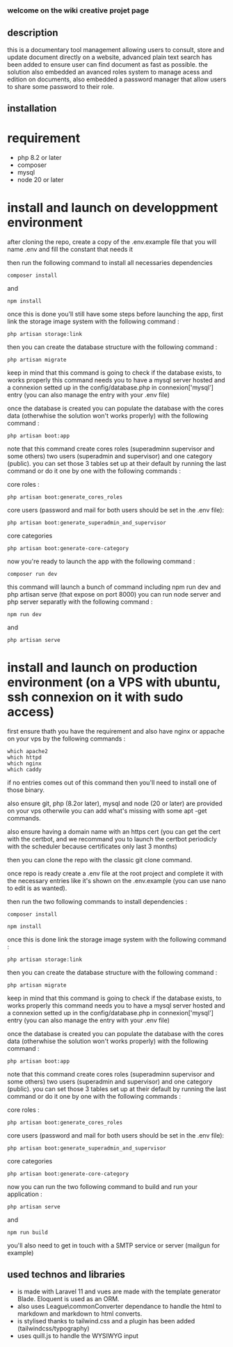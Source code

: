 ### welcome on the wiki creative projet page

## description

this is a documentary tool management allowing users to consult, store and update document directly on a website, advanced plain text search has been added to ensure user can find document as fast as possible. the solution also embedded an avanced roles system to manage acess and edition on documents, also embedded a password manager that allow users to share some password to their role. 

## installation 

# requirement

 - php 8.2 or later
 - composer
 - mysql
 - node 20 or later

# install and launch on developpment environment

after cloning the repo, create a copy of the .env.example file that you will name .env and fill the constant that needs it

then run the following command to install all necessaries dependencies

```terminal
composer install
```

and 

```terminal
npm install
```
once this is done you'll still have some steps before launching the app, first link the storage image system with the following command : 

```terminal
php artisan storage:link
```

then you can create the database structure with the following command : 

```terminal
php artisan migrate
```
keep in mind that this command is going to check if the database exists, to works properly this command needs you to have a mysql server hosted and a connexion setted up in the config/database.php in connexion['mysql'] entry (you can also manage the entry with your .env file) 

once the database is created you can populate the database with the cores data (otherwhise the solution won't works properly) with the following command : 

```terminal
php artisan boot:app
```

note that this command create cores roles (superadminn supervisor and some others) two users (superadmin and supervisor) and one category (public). you can set those 3 tables set up at their default by running the last command or do it one by one with the following commands : 

core roles : 
```terminal
php artisan boot:generate_cores_roles
```

core users (password and mail for both users should be set in the .env file):
```terminal
php artisan boot:generate_superadmin_and_supervisor
```

core categories
```terminal
php artisan boot:generate-core-category
```

now you're ready to launch the app with the following command : 

```terminal
composer run dev
```

this command will launch a bunch of command including npm run dev and php artisan serve (that expose on port 8000)
you can run node server and php server separatly with the following command : 

```terminal
npm run dev
```

and 

```terminal 
php artisan serve
```

# install and launch on production environment (on a VPS with ubuntu, ssh connexion on it with sudo access)

first ensure thath you have the requirement and also have nginx or appache on your vps by the following commands : 

```terminal
which apache2
which httpd
which nginx
which caddy
```

if no entries comes out of this command then you'll need to install one of those binary.

also ensure git, php (8.2or later), mysql and node (20 or later) are provided on your vps otherwile you can add what's missing with some apt -get commands.

also ensure having a domain name with an https cert (you can get the cert with the certbot, and we recommand you to launch the certbot periodicly with the scheduler because certificates only last 3 months)

then you can clone the repo with the classic git clone command.

once repo is ready create a .env file at the root project and complete it with the necessary entries like it's shown on the .env.example (you can use nano to edit is as wanted).

then run the two following commands to install dependencies : 

```terminal
composer install
```

```terminal
npm install
```
once this is done link the storage image system with the following command : 

```terminal
php artisan storage:link
```
then you can create the database structure with the following command : 

```terminal
php artisan migrate
```
keep in mind that this command is going to check if the database exists, to works properly this command needs you to have a mysql server hosted and a connexion setted up in the config/database.php in connexion['mysql'] entry (you can also manage the entry with your .env file) 

once the database is created you can populate the database with the cores data (otherwhise the solution won't works properly) with the following command : 

```terminal
php artisan boot:app
```

note that this command create cores roles (superadminn supervisor and some others) two users (superadmin and supervisor) and one category (public). you can set those 3 tables set up at their default by running the last command or do it one by one with the following commands : 

core roles : 
```terminal
php artisan boot:generate_cores_roles
```

core users (password and mail for both users should be set in the .env file):
```terminal
php artisan boot:generate_superadmin_and_supervisor
```

core categories
```terminal
php artisan boot:generate-core-category
```

now you can run the two following command to build and run your application :

```terminal
php artisan serve
````

and 

```terminal
npm run build
```

you'll also need to get in touch with a SMTP service or server (mailgun for example)


## used technos and libraries

 - is made with Laravel 11 and vues are made with the template generator Blade. Eloquent is used as an ORM. 
 - also uses League\commonConverter dependance to handle the html to markdown and markdown to html converts.
 - is stylised thanks to tailwind.css and a plugin has been added (tailwindcss/typography)
 - uses quill.js to handle the WYSIWYG input

